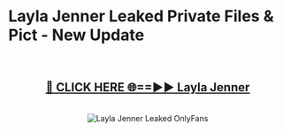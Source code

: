 # Layla Jenner Leaked Private Files & Pict - New Update
<br>
<div align="center">
<h2><a href="https://mediafilles.blogspot.com/?title=Layla_Jenner" rel="nofollow">🔴 CLICK HERE 🌐==►► Layla Jenner</a></h2>
<br>
<a href="https://mediafilles.blogspot.com/?title=Layla_Jenner" rel="nofollow" data-target="animated-image.originalLink"><img src="https://i.ibb.co.com/WyWwxjT/player-gif2.gif" alt="Layla Jenner Leaked OnlyFans" style="max-width: 100%; display: inline-block;" data-target="animated-image.originalImage"></a>
</div>
<br>